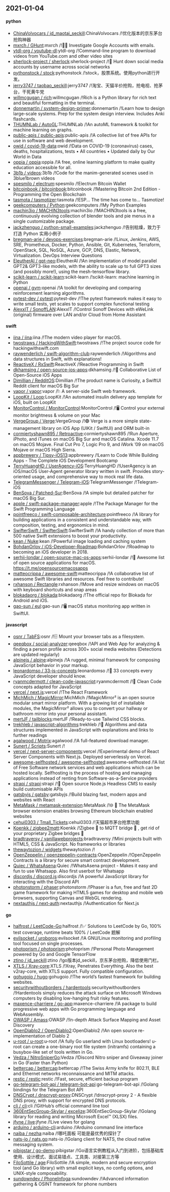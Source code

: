 ## 2021-01-04

#### python
* [ChinaVolvocars / jd_maotai_seckill](https://github.com/ChinaVolvocars/jd_maotai_seckill):ChinaVolvocars /!优化版本的京东茅台抢购神器
* [mxrch / GHunt](https://github.com/mxrch/GHunt):mxrch /!🕵️‍♂️
Investigate Google Accounts with emails.
* [ytdl-org / youtube-dl](https://github.com/ytdl-org/youtube-dl):ytdl-org /!Command-line program to download videos from YouTube.com and other video sites
* [sherlock-project / sherlock](https://github.com/sherlock-project/sherlock):sherlock-project /!🔎
Hunt down social media accounts by username across social networks
* [pythonstock / stock](https://github.com/pythonstock/stock):pythonstock /!stock，股票系统。使用python进行开发。
* [jerry3747 / taobao_seckill](https://github.com/jerry3747/taobao_seckill):jerry3747 /!淘宝、天猫半价抢购，抢电视、抢茅台，干死黄牛党
* [willmcgugan / rich](https://github.com/willmcgugan/rich):willmcgugan /!Rich is a Python library for rich text and beautiful formatting in the terminal.
* [donnemartin / system-design-primer](https://github.com/donnemartin/system-design-primer):donnemartin /!Learn how to design large-scale systems. Prep for the system design interview. Includes Anki flashcards.
* [THUMNLab / AutoGL](https://github.com/THUMNLab/AutoGL):THUMNLab /!An autoML framework & toolkit for machine learning on graphs.
* [public-apis / public-apis](https://github.com/public-apis/public-apis):public-apis /!A collective list of free APIs for use in software and web development.
* [owid / covid-19-data](https://github.com/owid/covid-19-data):owid /!Data on COVID-19 (coronavirus) cases, deaths, hospitalizations, tests • All countries • Updated daily by Our World in Data
* [oppia / oppia](https://github.com/oppia/oppia):oppia /!A free, online learning platform to make quality education accessible for all.
* [3b1b / videos](https://github.com/3b1b/videos):3b1b /!Code for the manim-generated scenes used in 3blue1brown videos
* [spesmilo / electrum](https://github.com/spesmilo/electrum):spesmilo /!Electrum Bitcoin Wallet
* [bitcoinbook / bitcoinbook](https://github.com/bitcoinbook/bitcoinbook):bitcoinbook /!Mastering Bitcoin 2nd Edition - Programming the Open Blockchain
* [tasmota / tasmotizer](https://github.com/tasmota/tasmotizer):tasmota /!ESP... The time has come to... Tasmotize!
* [geekcomputers / Python](https://github.com/geekcomputers/Python):geekcomputers /!My Python Examples
* [machin3io / MACHIN3tools](https://github.com/machin3io/MACHIN3tools):machin3io /!MACHIN3tools is a free, continuously evolving collection of blender tools and pie menus in a single customizable package.
* [jackzhenguo / python-small-examples](https://github.com/jackzhenguo/python-small-examples):jackzhenguo /!告别枯燥，致力于打造 Python 实用小例子
* [bregman-arie / devops-exercises](https://github.com/bregman-arie/devops-exercises):bregman-arie /!Linux, Jenkins, AWS, SRE, Prometheus, Docker, Python, Ansible, Git, Kubernetes, Terraform, OpenStack, SQL, NoSQL, Azure, GCP, DNS, Elastic, Network, Virtualization. DevOps Interview Questions
* [EleutherAI / gpt-neo](https://github.com/EleutherAI/gpt-neo):EleutherAI /!An implementation of model parallel GPT2& GPT3-like models, with the ability to scale up to full GPT3 sizes (and possibly more!), using the mesh-tensorflow library.
* [scikit-learn / scikit-learn](https://github.com/scikit-learn/scikit-learn):scikit-learn /!scikit-learn: machine learning in Python
* [openai / gym](https://github.com/openai/gym):openai /!A toolkit for developing and comparing reinforcement learning algorithms.
* [pytest-dev / pytest](https://github.com/pytest-dev/pytest):pytest-dev /!The pytest framework makes it easy to write small tests, yet scales to support complex functional testing
* [AlexxIT / SonoffLAN](https://github.com/AlexxIT/SonoffLAN):AlexxIT /!Control Sonoff Devices with eWeLink (original) firmware over LAN and/or Cloud from Home Assistant

#### swift
* [iina / iina](https://github.com/iina/iina):iina /!The modern video player for macOS.
* [twostraws / HackingWithSwift](https://github.com/twostraws/HackingWithSwift):twostraws /!The project source code for hackingwithswift.com
* [raywenderlich / swift-algorithm-club](https://github.com/raywenderlich/swift-algorithm-club):raywenderlich /!Algorithms and data structures in Swift, with explanations!
* [ReactiveX / RxSwift](https://github.com/ReactiveX/RxSwift):ReactiveX /!Reactive Programming in Swift
* [dkhamsing / open-source-ios-apps](https://github.com/dkhamsing/open-source-ios-apps):dkhamsing /!📱
Collaborative List of Open-Source iOS Apps
* [Dimillian / RedditOS](https://github.com/Dimillian/RedditOS):Dimillian /!The product name is Curiosity, a SwiftUI Reddit client for macOS Big Sur
* [vapor / vapor](https://github.com/vapor/vapor):vapor /!💧
A server-side Swift web framework.
* [LoopKit / Loop](https://github.com/LoopKit/Loop):LoopKit /!An automated insulin delivery app template for iOS, built on LoopKit
* [MonitorControl / MonitorControl](https://github.com/MonitorControl/MonitorControl):MonitorControl /!🖥
Control your external monitor brightness & volume on your Mac
* [VergeGroup / Verge](https://github.com/VergeGroup/Verge):VergeGroup /!🟣
Verge is a more simple state-management library on iOS App (UIKit / SwiftUI) and ORM built-in
* [cormiertyshawn895 / Retroactive](https://github.com/cormiertyshawn895/Retroactive):cormiertyshawn895 /!Run Aperture, iPhoto, and iTunes on macOS Big Sur and macOS Catalina. Xcode 11.7 on macOS Mojave. Final Cut Pro 7, Logic Pro 9, and iWork ’09 on macOS Mojave or macOS High Sierra.
* [appbrewery / Tipsy-iOS13](https://github.com/appbrewery/Tipsy-iOS13):appbrewery /!Learn to Code While Building Apps - The Complete iOS Development Bootcamp
* [TerryHuangHD / UserAgency-iOS](https://github.com/TerryHuangHD/UserAgency-iOS):TerryHuangHD /!UserAgency is an iOS/macOS User-Agent generator library written in swift. Provides story-oriented usage, and comprehensive way to mock real life data.
* [TelegramMessenger / Telegram-iOS](https://github.com/TelegramMessenger/Telegram-iOS):TelegramMessenger /!Telegram-iOS
* [BenSova / Patched-Sur](https://github.com/BenSova/Patched-Sur):BenSova /!A simple but detailed patcher for macOS Big Sur.
* [apple / swift-package-manager](https://github.com/apple/swift-package-manager):apple /!The Package Manager for the Swift Programming Language
* [pointfreeco / swift-composable-architecture](https://github.com/pointfreeco/swift-composable-architecture):pointfreeco /!A library for building applications in a consistent and understandable way, with composition, testing, and ergonomics in mind.
* [SwifterSwift / SwifterSwift](https://github.com/SwifterSwift/SwifterSwift):SwifterSwift /!A handy collection of more than 500 native Swift extensions to boost your productivity.
* [kean / Nuke](https://github.com/kean/Nuke):kean /!Powerful image loading and caching system
* [BohdanOrlov / iOS-Developer-Roadmap](https://github.com/BohdanOrlov/iOS-Developer-Roadmap):BohdanOrlov /!Roadmap to becoming an iOS developer in 2018.
* [serhii-londar / open-source-mac-os-apps](https://github.com/serhii-londar/open-source-mac-os-apps):serhii-londar /!🚀
Awesome list of open source applications for macOS. https://t.me/opensourcemacosapps
* [matteocrippa / awesome-swift](https://github.com/matteocrippa/awesome-swift):matteocrippa /!A collaborative list of awesome Swift libraries and resources. Feel free to contribute!
* [rxhanson / Rectangle](https://github.com/rxhanson/Rectangle):rxhanson /!Move and resize windows on macOS with keyboard shortcuts and snap areas
* [blokadaorg / blokada](https://github.com/blokadaorg/blokada):blokadaorg /!The official repo for Blokada for Android and iOS.
* [gao-sun / eul](https://github.com/gao-sun/eul):gao-sun /!🖥️
macOS status monitoring app written in SwiftUI.

#### javascript
* [osnr / TabFS](https://github.com/osnr/TabFS):osnr /!🗄
Mount your browser tabs as a filesystem.
* [qeeqbox / social-analyzer](https://github.com/qeeqbox/social-analyzer):qeeqbox /!API and Web App for analyzing & finding a person profile across 300+ social media websites (Detections are updated regularly)
* [alpinejs / alpine](https://github.com/alpinejs/alpine):alpinejs /!A rugged, minimal framework for composing JavaScript behavior in your markup.
* [leonardomso / 33-js-concepts](https://github.com/leonardomso/33-js-concepts):leonardomso /!📜
33 concepts every JavaScript developer should know.
* [ryanmcdermott / clean-code-javascript](https://github.com/ryanmcdermott/clean-code-javascript):ryanmcdermott /!🛁
Clean Code concepts adapted for JavaScript
* [vercel / next.js](https://github.com/vercel/next.js):vercel /!The React Framework
* [MichMich / MagicMirror](https://github.com/MichMich/MagicMirror):MichMich /!MagicMirror² is an open source modular smart mirror platform. With a growing list of installable modules, the MagicMirror² allows you to convert your hallway or bathroom mirror into your personal assistant.
* [mertJF / tailblocks](https://github.com/mertJF/tailblocks):mertJF /!Ready-to-use Tailwind CSS blocks.
* [trekhleb / javascript-algorithms](https://github.com/trekhleb/javascript-algorithms):trekhleb /!📝
Algorithms and data structures implemented in JavaScript with explanations and links to further readings
* [agalwood / Motrix](https://github.com/agalwood/Motrix):agalwood /!A full-featured download manager.
* [Sunert / Scripts](https://github.com/Sunert/Scripts):Sunert /!
* [vercel / next-server-components](https://github.com/vercel/next-server-components):vercel /!Experimental demo of React Server Components with Next.js. Deployed serverlessly on Vercel.
* [awesome-selfhosted / awesome-selfhosted](https://github.com/awesome-selfhosted/awesome-selfhosted):awesome-selfhosted /!A list of Free Software network services and web applications which can be hosted locally. Selfhosting is the process of hosting and managing applications instead of renting from Software-as-a-Service providers
* [strapi / strapi](https://github.com/strapi/strapi):strapi /!🚀
Open source Node.js Headless CMS to easily build customisable APIs
* [gatsbyjs / gatsby](https://github.com/gatsbyjs/gatsby):gatsbyjs /!Build blazing fast, modern apps and websites with React
* [MetaMask / metamask-extension](https://github.com/MetaMask/metamask-extension):MetaMask /!🌐
🔌
The MetaMask browser extension enables browsing Ethereum blockchain enabled websites
* [cehui0303 / Tmall_Tickets](https://github.com/cehui0303/Tmall_Tickets):cehui0303 /!天猫超市茅台抢票功能
* [Koenkk / zigbee2mqtt](https://github.com/Koenkk/zigbee2mqtt):Koenkk /!Zigbee
🐝
to MQTT bridge
🌉
, get rid of your proprietary Zigbee bridges
🔨
* [bradtraversy / vanillawebprojects](https://github.com/bradtraversy/vanillawebprojects):bradtraversy /!Mini projects built with HTML5, CSS & JavaScript. No frameworks or libraries
* [thewaytozion / widgets](https://github.com/thewaytozion/widgets):thewaytozion /!
* [OpenZeppelin / openzeppelin-contracts](https://github.com/OpenZeppelin/openzeppelin-contracts):OpenZeppelin /!OpenZeppelin Contracts is a library for secure smart contract development.
* [Quiec / WhatsAsena](https://github.com/Quiec/WhatsAsena):Quiec /!WhatsAsena project - Makes it easy and fun to use Whatsapp. Also first userbot for Whatsapp
* [discordjs / discord.js](https://github.com/discordjs/discord.js):discordjs /!A powerful JavaScript library for interacting with the Discord API
* [photonstorm / phaser](https://github.com/photonstorm/phaser):photonstorm /!Phaser is a fun, free and fast 2D game framework for making HTML5 games for desktop and mobile web browsers, supporting Canvas and WebGL rendering.
* [nextauthjs / next-auth](https://github.com/nextauthjs/next-auth):nextauthjs /!Authentication for Next.js

#### go
* [halfrost / LeetCode-Go](https://github.com/halfrost/LeetCode-Go):halfrost /!✅
Solutions to LeetCode by Go, 100% test coverage, runtime beats 100% / LeetCode 题解
* [evilsocket / uroboros](https://github.com/evilsocket/uroboros):evilsocket /!A GNU/Linux monitoring and profiling tool focused on single processes.
* [photoprism / photoprism](https://github.com/photoprism/photoprism):photoprism /!Personal Photo Management powered by Go and Google TensorFlow
* [ztino / jd_seckill](https://github.com/ztino/jd_seckill):ztino /!go版本jd_seckill，京东茅台抢购，降低使用门栏。
* [XTLS / Xray-core](https://github.com/XTLS/Xray-core):XTLS /!Xray, Penetrates Everything. Also the best v2ray-core, with XTLS support. Fully compatible configuration.
* [gohugoio / hugo](https://github.com/gohugoio/hugo):gohugoio /!The world’s fastest framework for building websites.
* [securitywithoutborders / hardentools](https://github.com/securitywithoutborders/hardentools):securitywithoutborders /!Hardentools simply reduces the attack surface on Microsoft Windows computers by disabling low-hanging fruit risky features.
* [maxence-charriere / go-app](https://github.com/maxence-charriere/go-app):maxence-charriere /!A package to build progressive web apps with Go programming language and WebAssembly.
* [OWASP / Amass](https://github.com/OWASP/Amass):OWASP /!In-depth Attack Surface Mapping and Asset Discovery
* [OpenDiablo2 / OpenDiablo2](https://github.com/OpenDiablo2/OpenDiablo2):OpenDiablo2 /!An open source re-implementation of Diablo 2
* [u-root / u-root](https://github.com/u-root/u-root):u-root /!A fully Go userland with Linux bootloaders! u-root can create a one-binary root file system (initramfs) containing a busybox-like set of tools written in Go.
* [Vedza / NitroSniperGo](https://github.com/Vedza/NitroSniperGo):Vedza /!Discord Nitro sniper and Giveaway joiner in Go (Faster than Python)
* [bettercap / bettercap](https://github.com/bettercap/bettercap):bettercap /!The Swiss Army knife for 802.11, BLE and Ethernet networks reconnaissance and MITM attacks.
* [restic / restic](https://github.com/restic/restic):restic /!Fast, secure, efficient backup program
* [go-telegram-bot-api / telegram-bot-api](https://github.com/go-telegram-bot-api/telegram-bot-api):go-telegram-bot-api /!Golang bindings for the Telegram Bot API
* [DNSCrypt / dnscrypt-proxy](https://github.com/DNSCrypt/dnscrypt-proxy):DNSCrypt /!dnscrypt-proxy 2 - A flexible DNS proxy, with support for encrypted DNS protocols.
* [cli / cli](https://github.com/cli/cli):cli /!GitHub’s official command line tool
* [360EntSecGroup-Skylar / excelize](https://github.com/360EntSecGroup-Skylar/excelize):360EntSecGroup-Skylar /!Golang library for reading and writing Microsoft Excel™ (XLSX) files.
* [jfyne / live](https://github.com/jfyne/live):jfyne /!Live views for golang
* [arduino / arduino-cli](https://github.com/arduino/arduino-cli):arduino /!Arduino command line interface
* [naiba / nezha](https://github.com/naiba/nezha):naiba /!哪吒面板 可能是最优秀的探针了
* [nats-io / nats.go](https://github.com/nats-io/nats.go):nats-io /!Golang client for NATS, the cloud native messaging system.
* [pibigstar / go-demo](https://github.com/pibigstar/go-demo):pibigstar /!Go语言实例教程从入门到进阶，包括基础库使用、设计模式、面试易错点、工具类、对接第三方等
* [FiloSottile / age](https://github.com/FiloSottile/age):FiloSottile /!A simple, modern and secure encryption tool (and Go library) with small explicit keys, no config options, and UNIX-style composability.
* [sundowndev / PhoneInfoga](https://github.com/sundowndev/PhoneInfoga):sundowndev /!Advanced information gathering & OSINT framework for phone numbers
